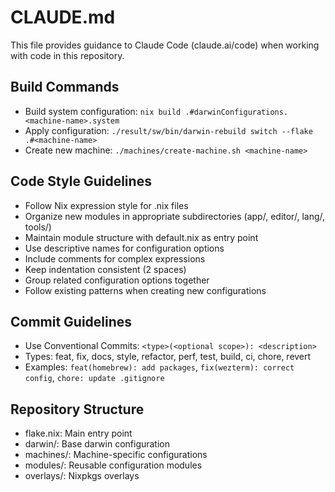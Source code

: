 # CLAUDE.md

This file provides guidance to Claude Code (claude.ai/code) when working with code in this repository.

## Build Commands
- Build system configuration: `nix build .#darwinConfigurations.<machine-name>.system`
- Apply configuration: `./result/sw/bin/darwin-rebuild switch --flake .#<machine-name>`
- Create new machine: `./machines/create-machine.sh <machine-name>`

## Code Style Guidelines
- Follow Nix expression style for .nix files
- Organize new modules in appropriate subdirectories (app/, editor/, lang/, tools/)
- Maintain module structure with default.nix as entry point
- Use descriptive names for configuration options
- Include comments for complex expressions
- Keep indentation consistent (2 spaces)
- Group related configuration options together
- Follow existing patterns when creating new configurations

## Commit Guidelines
- Use Conventional Commits: `<type>(<optional scope>): <description>`
- Types: feat, fix, docs, style, refactor, perf, test, build, ci, chore, revert
- Examples: `feat(homebrew): add packages`, `fix(wezterm): correct config`, `chore: update .gitignore`

## Repository Structure
- flake.nix: Main entry point
- darwin/: Base darwin configuration
- machines/: Machine-specific configurations
- modules/: Reusable configuration modules
- overlays/: Nixpkgs overlays
